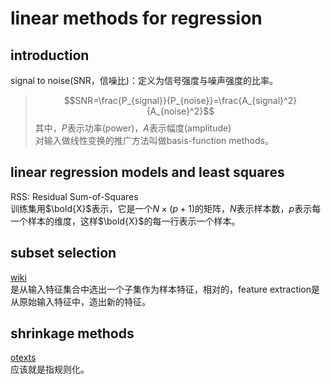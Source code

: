 # linear methods for regression

## introduction
signal to noise(SNR，信噪比)：定义为信号强度与噪声强度的比率。
> $$SNR=\frac{P_{signal}}{P_{noise}}=\frac{A_{signal}^2}{A_{noise}^2}$$
其中，$P$表示功率(power)，$A$表示幅度(amplitude)  
对输入做线性变换的推广方法叫做basis-function methods。

## linear regression models and least squares
RSS: Residual Sum-of-Squares  
训练集用$\bold{X}$表示，它是一个$N\times (p+1)$的矩阵，$N$表示样本数，$p$表示每一个样本的维度，这样$\bold{X}$的每一行表示一个样本。

## subset selection
[wiki](https://en.wikipedia.org/wiki/Feature_selection)  
是从输入特征集合中选出一个子集作为样本特征，相对的，feature extraction是从原始输入特征中，造出新的特征。
## shrinkage methods
[otexts](https://www.otexts.org/1551)  
应该就是指规则化。